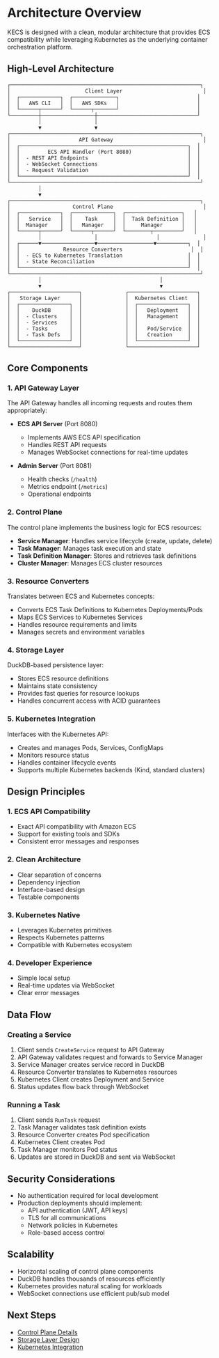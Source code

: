 # Architecture Overview

KECS is designed with a clean, modular architecture that provides ECS compatibility while leveraging Kubernetes as the underlying container orchestration platform.

## High-Level Architecture

```
┌─────────────────────────────────────────────────────────────┐
│                        Client Layer                          │
│  ┌─────────────┐  ┌──────────────┐                         │
│  │   AWS CLI   │  │   AWS SDKs   │                         │
│  └──────┬──────┘  └──────┬───────┘                         │
└─────────┼─────────────────┼────────────────────────────────┘
          │                 │
          ▼                 ▼
┌─────────────────────────────────────────────────────────────┐
│                      API Gateway                             │
│  ┌──────────────────────────────────────────────────────┐  │
│  │         ECS API Handler (Port 8080)                  │  │
│  │  - REST API Endpoints                                │  │
│  │  - WebSocket Connections                             │  │
│  │  - Request Validation                                │  │
│  └──────────────────────────────────────────────────────┘  │
└─────────────────────────────────────────────────────────────┘
          │
          ▼
┌─────────────────────────────────────────────────────────────┐
│                    Control Plane                             │
│  ┌─────────────┐  ┌─────────────┐  ┌──────────────────┐   │
│  │   Service   │  │    Task     │  │  Task Definition │   │
│  │  Manager    │  │   Manager   │  │     Manager      │   │
│  └──────┬──────┘  └──────┬──────┘  └────────┬─────────┘   │
│         │                 │                   │              │
│  ┌──────▼─────────────────▼──────────────────▼──────────┐  │
│  │              Resource Converters                      │  │
│  │  - ECS to Kubernetes Translation                     │  │
│  │  - State Reconciliation                              │  │
│  └──────────────────────────────────────────────────────┘  │
└─────────────────────────────────────────────────────────────┘
          │                                      │
          ▼                                      ▼
┌──────────────────────┐              ┌──────────────────────┐
│   Storage Layer      │              │  Kubernetes Client   │
│  ┌────────────────┐  │              │  ┌────────────────┐  │
│  │    DuckDB      │  │              │  │   Deployment   │  │
│  │  - Clusters    │  │              │  │   Management   │  │
│  │  - Services    │  │              │  │                │  │
│  │  - Tasks       │  │              │  │   Pod/Service  │  │
│  │  - Task Defs   │  │              │  │   Creation     │  │
│  └────────────────┘  │              │  └────────────────┘  │
└──────────────────────┘              └──────────────────────┘
```

## Core Components

### 1. API Gateway Layer

The API Gateway handles all incoming requests and routes them appropriately:

- **ECS API Server** (Port 8080)
  - Implements AWS ECS API specification
  - Handles REST API requests
  - Manages WebSocket connections for real-time updates

- **Admin Server** (Port 8081)
  - Health checks (`/health`)
  - Metrics endpoint (`/metrics`)
  - Operational endpoints

### 2. Control Plane

The control plane implements the business logic for ECS resources:

- **Service Manager**: Handles service lifecycle (create, update, delete)
- **Task Manager**: Manages task execution and state
- **Task Definition Manager**: Stores and retrieves task definitions
- **Cluster Manager**: Manages ECS cluster resources

### 3. Resource Converters

Translates between ECS and Kubernetes concepts:

- Converts ECS Task Definitions to Kubernetes Deployments/Pods
- Maps ECS Services to Kubernetes Services
- Handles resource requirements and limits
- Manages secrets and environment variables

### 4. Storage Layer

DuckDB-based persistence layer:

- Stores ECS resource definitions
- Maintains state consistency
- Provides fast queries for resource lookups
- Handles concurrent access with ACID guarantees

### 5. Kubernetes Integration

Interfaces with the Kubernetes API:

- Creates and manages Pods, Services, ConfigMaps
- Monitors resource status
- Handles container lifecycle events
- Supports multiple Kubernetes backends (Kind, standard clusters)

## Design Principles

### 1. ECS API Compatibility
- Exact API compatibility with Amazon ECS
- Support for existing tools and SDKs
- Consistent error messages and responses

### 2. Clean Architecture
- Clear separation of concerns
- Dependency injection
- Interface-based design
- Testable components

### 3. Kubernetes Native
- Leverages Kubernetes primitives
- Respects Kubernetes patterns
- Compatible with Kubernetes ecosystem

### 4. Developer Experience
- Simple local setup
- Real-time updates via WebSocket
- Clear error messages

## Data Flow

### Creating a Service

1. Client sends `CreateService` request to API Gateway
2. API Gateway validates request and forwards to Service Manager
3. Service Manager creates service record in DuckDB
4. Resource Converter translates to Kubernetes resources
5. Kubernetes Client creates Deployment and Service
6. Status updates flow back through WebSocket

### Running a Task

1. Client sends `RunTask` request
2. Task Manager validates task definition exists
3. Resource Converter creates Pod specification
4. Kubernetes Client creates Pod
5. Task Manager monitors Pod status
6. Updates are stored in DuckDB and sent via WebSocket

## Security Considerations

- No authentication required for local development
- Production deployments should implement:
  - API authentication (JWT, API keys)
  - TLS for all communications
  - Network policies in Kubernetes
  - Role-based access control

## Scalability

- Horizontal scaling of control plane components
- DuckDB handles thousands of resources efficiently
- Kubernetes provides natural scaling for workloads
- WebSocket connections use efficient pub/sub model

## Next Steps

- [Control Plane Details](/architecture/control-plane)
- [Storage Layer Design](/architecture/storage)
- [Kubernetes Integration](/architecture/kubernetes)
